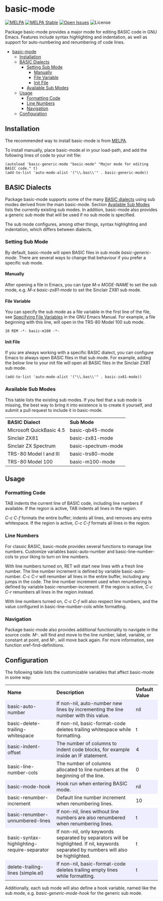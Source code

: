 # basic-mode

<div style="text-align: left">

[![MELPA](https://melpa.org/packages/basic-mode-badge.svg)](https://melpa.org/#/basic-mode)
[![MELPA Stable](https://stable.melpa.org/packages/basic-mode-badge.svg)](https://stable.melpa.org/#/basic-mode)
[![Open Issues](https://img.shields.io/github/issues/dykstrom/basic-mode)](https://github.com/dykstrom/basic-mode/issues)
![License](https://img.shields.io/github/license/dykstrom/basic-mode)

</div>

Package basic-mode provides a major mode for editing BASIC code in GNU Emacs.
Features include syntax highlighting and indentation, as well as support for
auto-numbering and renumbering of code lines.

<!-- TOC -->
* [basic-mode](#basic-mode)
  * [Installation](#installation)
  * [BASIC Dialects](#basic-dialects)
    * [Setting Sub Mode](#setting-sub-mode)
      * [Manually](#manually)
      * [File Variable](#file-variable)
      * [Init File](#init-file)
    * [Available Sub Modes](#available-sub-modes)
  * [Usage](#usage)
    * [Formatting Code](#formatting-code)
    * [Line Numbers](#line-numbers)
    * [Navigation](#navigation)
  * [Configuration](#configuration)
<!-- TOC -->

## Installation

The recommended way to install basic-mode is from [MELPA](https://melpa.org).

To install manually, place basic-mode.el in your load-path, and add the
following lines of code to your init file:

```elisp
(autoload 'basic-generic-mode "basic-mode" "Major mode for editing BASIC code." t)
(add-to-list 'auto-mode-alist '("\\.bas\\'" . basic-generic-mode))
```


## BASIC Dialects

Package basic-mode supports some of the many
[BASIC dialects](https://en.wikipedia.org/wiki/List_of_BASIC_dialects) using
sub modes derived from the main basic-mode. Section
[Available Sub Modes](#available-sub-modes) lists the currently existing
sub modes. In addition, basic-mode also provides a generic sub mode that will
be used if no sub mode is specified.

The sub mode configures, among other things, syntax highlighting and indentation,
which differs between dialects.


### Setting Sub Mode

By default, basic-mode will open BASIC files in sub mode _basic-generic-mode_.
There are several ways to change that behaviour if you prefer a specific sub mode.


#### Manually

After opening a file in Emacs, you can type _M-x MODE-NAME_ to set the sub mode,
e.g. _M-x basic-zx81-mode_ to set the Sinclair ZX81 sub mode.


#### File Variable

You can specify the sub mode as a file variable in the first line of the file, see
[Specifying File Variables](https://www.gnu.org/software/emacs/manual/html_node/emacs/Specifying-File-Variables.html)
in the GNU Emacs Manual. For example, a file beginning with this line, will open in
the TRS-80 Model 100 sub mode.

```BASIC
10 REM -*- basic-m100 -*-
```

#### Init File

If you are always working with a specific BASIC dialect, you can configure Emacs to
always open BASIC files in that sub mode. For example, adding the below line to your
init file will open all BASIC files in the Sinclair ZX81 sub mode.

```elisp
(add-to-list 'auto-mode-alist '("\\.bas\\'" . basic-zx81-mode))
```


### Available Sub Modes

This table lists the existing sub modes. If you feel that a sub mode
is missing, the best way to bring it into existence is to create it
yourself, and submit a pull request to include it in basic-mode.

<table>
  <tr>
    <th align="left">BASIC Dialect</th>
    <th align="left">Sub Mode</th>
  </tr>
  <tr>
    <td>Microsoft QuickBasic 4.5</td>
    <td>basic-qb45-mode</td>
  </tr>
  <tr>
    <td>Sinclair ZX81</td>
    <td>basic-zx81-mode</td>
  </tr>
  <tr>
    <td>Sinclair ZX Spectrum</td>
    <td>basic-spectrum-mode</td>
  </tr>
  <tr>
    <td>TRS-80 Model I and III</td>
    <td>basic-trs80-mode</td>
  </tr>
  <tr>
    <td>TRS-80 Model 100</td>
    <td>basic-m100-mode</td>
  </tr>
</table>


## Usage


### Formatting Code

TAB indents the current line of BASIC code, including line numbers if available.
If the region is active, TAB indents all lines in the region.

_C-c C-f_ formats the entire buffer; indents all lines, and removes any extra
whitespace. If the region is active, _C-c C-f_ formats all lines in the region.


### Line Numbers

For classic BASIC, basic-mode provides several functions to manage line numbers.
Customize variables basic-auto-number and basic-line-number-cols to your liking
to turn on line numbers.

With line numbers turned on, RET will start new lines with a fresh line number.
The line number increment is defined by variable basic-auto-number. _C-c C-r_
will renumber all lines in the entire buffer, including any jumps in the code.
The line number increment used when renumbering is defined by variable
basic-renumber-increment. If the region is active, _C-c C-r_ renumbers all lines
in the region instead.

With line numbers turned on, _C-c C-f_ will also respect line numbers, and the
value configured in basic-line-number-cols while formatting.


### Navigation

Package basic-mode also provides additional functionality to navigate in the
source code. _M-._ will find and move to the line number, label, variable, or
constant at point, and _M-,_ will move back again. For more information, see
function xref-find-definitions.


## Configuration

The following table lists the customizable variables that affect basic-mode
in some way:

<table>
  <tr>
    <th align="left">Name</th>
    <th align="left">Description</th>
    <th align="left">Default Value</th>
  </tr>
  <tr bgcolor="#EEEEFF">
    <td>basic-auto-number</td>
    <td>If non-nil, auto-number new lines by incrementing the line number with this value.</td>
    <td>nil</td>
  </tr>
  <tr>
    <td>basic-delete-trailing-whitespace</td>
    <td>If non-nil, basic-format-code deletes trailing whitespace while formatting.</td>
    <td>t</td>
  </tr>
  <tr bgcolor="#EEEEFF">
    <td>basic-indent-offset</td>
    <td>The number of columns to indent code blocks, for example inside an IF statement.</td>
    <td>4</td>
  </tr>
  <tr>
    <td>basic-line-number-cols</td>
    <td>The number of columns allocated to line numbers at the beginning of the line.</td>
    <td>0</td>
  </tr>
  <tr bgcolor="#EEEEFF">
    <td>basic-mode-hook</td>
    <td>Hook run when entering BASIC mode.</td>
    <td>nil</td>
  </tr>
  <tr>
    <td>basic-renumber-increment</td>
    <td>Default line number increment when renumbering lines.</td>
    <td>10</td>
  </tr>
  <tr bgcolor="#EEEEFF">
    <td>basic-renumber-unnumbered-lines</td>
    <td>If non-nil, lines without line numbers are also renumbered when renumbering lines.</td>
    <td>t</td>
  </tr>
  <tr>
    <td>basic-syntax-highlighting-require-separator</td>
    <td>
    If non-nil, only keywords separated by separators will be highlighted.
    If nil, keywords separated by numbers will also be highlighted.
    </td>
    <td>t</td>
  </tr>
  <tr bgcolor="#EEEEFF">
    <td>delete-trailing-lines (simple.el)</td>
    <td>If non-nil, basic-format-code deletes trailing empty lines while formatting.</td>
    <td>t</td>
  </tr>
</table>

Additionally, each sub mode will also define a hook variable, named like
the sub mode, e.g. _basic-generic-mode-hook_ for the generic sub mode.
